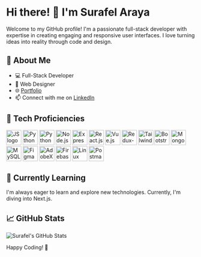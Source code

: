 # Hi there! 👋 I'm Surafel Araya

Welcome to my GitHub profile! I'm a passionate full-stack developer with expertise in creating engaging and responsive user interfaces. I love turning ideas into reality through code and design.

## 🚀 About Me

- 💻 Full-Stack Developer
- 🎨 Web Designer
- 🌐 [Portfolio](https://suraffy.netlify.app)
- 📫 Connect with me on [LinkedIn](https://www.linkedin.com/in/surafel-araya)

## 🔧 Tech Proficiencies

<a href="https://developer.mozilla.org/en-US/docs/Web/JavaScript" class="no-underline">
  <img src="https://github.com/abrahamhba/programming-languages-logos/blob/master/src/javascript/javascript.png" alt="JS logo" width="40">
</a>
<a href="https://developer.mozilla.org/en-US/docs/Web/CSS" class="no-underline">
  <img src="https://cdn.simpleicons.org/css3/blue/dark" alt="Python logo" width="40">
</a>
<a href="https://developer.mozilla.org/en-US/docs/Web/HTML" class="no-underline">
  <img src="https://cdn.simpleicons.org/html5" alt="Python logo" width="40">
</a>
<a href="https://nodejs.org" style="text-decoration: none;">
  <img src="https://cdn.simpleicons.org/node.js" alt="Node.js" width="40">
</a>
<a href="https://expressjs.com" style="text-decoration: none;">
  <img src="https://cdn.simpleicons.org/express" alt="Express.js" width="40">
</a>  
<a href="https://react.dev" style="text-decoration: none;">
  <img src="https://cdn.simpleicons.org/react" alt="React.js" width="40">
</a>
<a href="https://vuejs.org" style="text-decoration: none;">
  <img src="https://cdn.simpleicons.org/vue.js" alt="Vue.js" width="40">
</a>
<a href="https://redux-toolkit.js.org" style="text-decoration: none;">
  <img src="https://cdn.simpleicons.org/redux" alt="Redux-toolkit" width="40">
</a>
<a href="https://tailwindcss.com" style="text-decoration: none;">
  <img src="https://cdn.simpleicons.org/tailwindcss" alt="Tailwindcss" width="40">
</a>  
<a href="https://getbootstrap.com" style="text-decoration: none;">
  <img src="https://cdn.simpleicons.org/bootstrap" alt="Bootstrap" width="40">
</a>
<a href="https://www.mongodb.com" style="text-decoration: none;">
  <img src="https://cdn.simpleicons.org/mongodb" alt="Mongodb" width="40">
</a>  
<a href="https://www.mysql.com" style="text-decoration: none;">
  <img src="https://cdn.simpleicons.org/mysql" alt="MySQL" width="40">
</a>
<a href="https://figma.com" style="text-decoration: none;">
  <img src="https://cdn.simpleicons.org/figma" alt="Figma" width="40">
</a>
<a href="https://adobexdplatform.com" style="text-decoration: none;">
  <img src="https://cdn.simpleicons.org/adobexd" alt="AdobeXD" width="40">
</a>
<a href="https://firebase.google.com" style="text-decoration: none;">
  <img src="https://cdn.simpleicons.org/firebase" alt="Firebase" width="40">
</a>
<a href="https://www.linux.org" style="text-decoration: none;">
  <img src="https://cdn.simpleicons.org/linux" alt="Linux" width="40">
</a>  
<a href="https://www.postman.com" style="text-decoration: none;">
  <img src="https://cdn.simpleicons.org/postman" alt="Postman" width="40">
</a>

## 🌱 Currently Learning

I'm always eager to learn and explore new technologies. Currently, I'm diving into Next.js.

## 📈 GitHub Stats

![Surafel's GitHub Stats](https://github-readme-stats.vercel.app/api?username=suraffy&show_icons=true&count_private=true&hide=contribs)

Happy Coding! 🚀

<style>
  .no-underline {
    text-decoration: none;
  }

  [data-a11y-link-underlines=true] .markdown-body a {
    text-decoration: none;
  }
</style>
